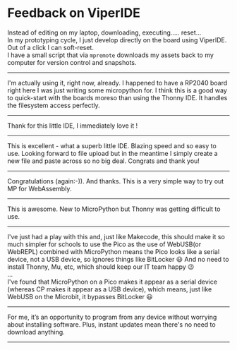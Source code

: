# Feedback on ViperIDE

Instead of editing on my laptop, downloading, executing..... reset...  
In my prototyping cycle, I just develop directly on the board using ViperIDE. Out of a click I can soft-reset.  
I have a small script that via `mpremote` downloads my assets back to my computer for version control and snapshots.

---

I'm actually using it, right now, already. I happened to have a RP2040 board right here I was just writing some micropython for.
I think this is a good way to quick-start with the boards moreso than using the Thonny IDE. It handles the filesystem access perfectly.

---

Thank for this little IDE, I immediately love it !

---

This is excellent - what a superb little IDE. Blazing speed and so easy to use.
Looking forward to file upload but in the meantime I simply create a new file and paste across so no big deal.
Congrats and thank you!

---

Congratulations (again:-)). And thanks.
This is a very simple way to try out MP for WebAssembly.

---

This is awesome. New to MicroPython but Thonny was getting difficult to use.

---

I've just had a play with this and, just like Makecode, this should make it so much simpler for schools to use the Pico as the use of WebUSB(or WebREPL)
combined with MicroPython means the Pico looks like a serial device, not a USB device, so ignores things like BitLocker 😃
And no need to install Thonny, Mu, etc, which should keep our IT team happy  😉  
...  
I've found that MicroPython on a Pico makes it appear as a serial device (whereas CP makes it appear as a USB device),
which means, just like WebUSB on the Microbit, it bypasses BitLocker 😃

---

For me, it’s an opportunity to program from any device without worrying about installing software. Plus, instant updates mean there's no need to download anything.

---

